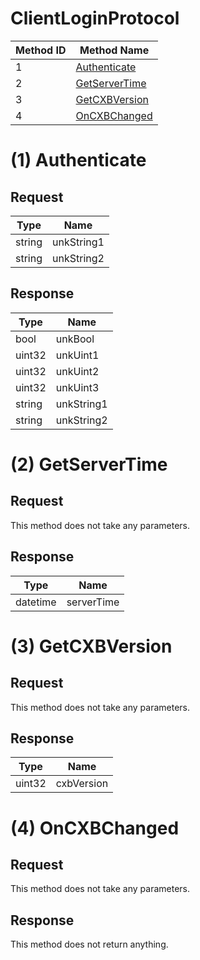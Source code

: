 # ClientLoginProtocol

| Method ID | Method Name |
|-----------|-------------|
| 1 | [Authenticate](#1-authenticate) |
| 2 | [GetServerTime](#2-getservertime) |
| 3 | [GetCXBVersion](#3-getcxbversion) |
| 4 | [OnCXBChanged](#4-oncxbchanged) |

# (1) Authenticate
## Request
| Type | Name |
|------|------|
| string | unkString1 |
| string | unkString2 |

## Response
| Type | Name |
|------|------|
| bool | unkBool |
| uint32 | unkUint1 |
| uint32 | unkUint2 |
| uint32 | unkUint3 |
| string | unkString1 |
| string | unkString2 |

# (2) GetServerTime
## Request
This method does not take any parameters.

## Response
| Type | Name |
|------|------|
| datetime | serverTime |

# (3) GetCXBVersion
## Request
This method does not take any parameters.

## Response
| Type | Name |
|------|------|
| uint32 | cxbVersion |

# (4) OnCXBChanged
## Request
This method does not take any parameters.

## Response
This method does not return anything.
